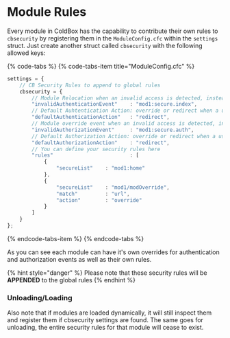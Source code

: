 # Module Rules

Every module in ColdBox has the capability to contribute their own rules to `cbsecurity` by registering them in the `ModuleConfig.cfc` within the `settings` struct.  Just create another struct called `cbsecurity` with the following allowed keys:

{% code-tabs %}
{% code-tabs-item title="ModuleConfig.cfc" %}
```javascript
settings = {
	// CB Security Rules to append to global rules
	cbsecurity = {
		// Module Relocation when an invalid access is detected, instead of each rule declaring one.
		"invalidAuthenticationEvent" 	: "mod1:secure.index",
		// Default Auhtentication Action: override or redirect when a user has not logged in
		"defaultAuthenticationAction"	: "redirect",
		// Module override event when an invalid access is detected, instead of each rule declaring one.
		"invalidAuthorizationEvent"		: "mod1:secure.auth",
		// Default Authorization Action: override or redirect when a user does not have enough permissions to access something
		"defaultAuthorizationAction"	: "redirect",
		// You can define your security rules here
		"rules"							: [
			{
				"secureList" 	: "mod1:home"
			},
			{
				"secureList" 	: "mod1/modOverride",
				"match"			: "url",
				"action"		: "override"
			}
		]
	}
};
```
{% endcode-tabs-item %}
{% endcode-tabs %}

As you can see each module can have it's own overrides for authentication and authorization events as well as their own rules.

{% hint style="danger" %}
Please note that these security rules will be **APPENDED** to the global rules
{% endhint %}

### Unloading/Loading

Also note that if modules are loaded dynamically, it will still inspect them and register them if cbsecurity settings are found.  The same goes for unloading, the entire security rules for that module will cease to exist.


